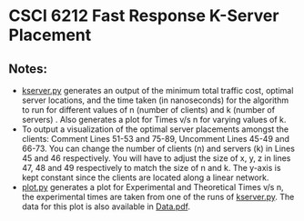 # CSCI 6212 Fast Response K-Server Placement
## Notes:
- [kserver.py](https://github.com/RajatRayaraddi24/CSCI-6212_Fast_Response_K-Server_Placement/blob/main/kserver.py) generates an output of the minimum total traffic cost, optimal server locations, and the time taken (in nanoseconds) for the algorithm to run for different values of n (number of clients) and k (number of servers) . Also generates a plot for Times v/s n for varying values of k.
- To output a visualization of the optimal server placements amongst the clients: Comment Lines 51-53 and 75-89, Uncomment Lines 45-49 and 66-73. You can change the number of clients (n) and servers (k) in Lines 45 and 46 respectively. You will have to adjust the size of x, y, z in lines 47, 48 and 49 respectively to match the size of n and k. The y-axis is kept constant since the clients are located along a linear network.
- [plot.py](https://github.com/RajatRayaraddi24/CSCI-6212_Fast_Response_K-Server_Placement/blob/main/plot.py) generates a plot for Experimental and Theoretical Times v/s n, the experimental times are taken from one of the runs of [kserver.py](https://github.com/RajatRayaraddi24/CSCI-6212_Fast_Response_K-Server_Placement/blob/main/kserver.py). The data for this plot is also available in [Data.pdf](https://github.com/RajatRayaraddi24/CSCI-6212_Fast_Response_K-Server_Placement/blob/main/Data.pdf).
